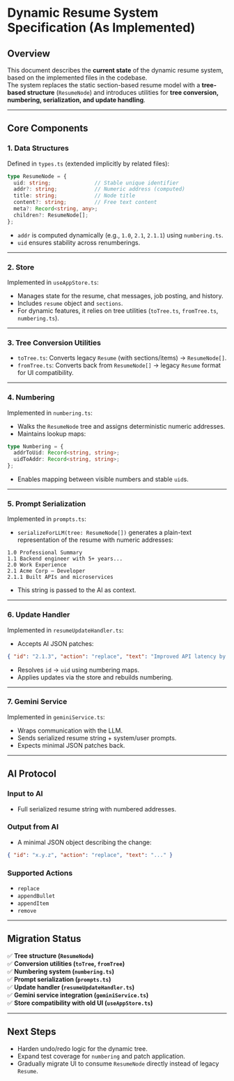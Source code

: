 # Dynamic Resume System Specification (As Implemented)

## Overview
This document describes the **current state** of the dynamic resume system, based on the implemented files in the codebase.  
The system replaces the static section-based resume model with a **tree-based structure** (`ResumeNode`) and introduces utilities for **tree conversion, numbering, serialization, and update handling**.

---

## Core Components

### 1. Data Structures
Defined in `types.ts` (extended implicitly by related files):

```ts
type ResumeNode = {
  uid: string;              // Stable unique identifier
  addr?: string;            // Numeric address (computed)
  title: string;            // Node title
  content?: string;         // Free text content
  meta?: Record<string, any>;
  children?: ResumeNode[];
};
```

- `addr` is computed dynamically (e.g., `1.0`, `2.1`, `2.1.1`) using `numbering.ts`.
- `uid` ensures stability across renumberings.

---

### 2. Store
Implemented in `useAppStore.ts`:
- Manages state for the resume, chat messages, job posting, and history.
- Includes `resume` object and `sections`.
- For dynamic features, it relies on tree utilities (`toTree.ts`, `fromTree.ts`, `numbering.ts`).

---

### 3. Tree Conversion Utilities
- `toTree.ts`: Converts legacy `Resume` (with sections/items) → `ResumeNode[]`.
- `fromTree.ts`: Converts back from `ResumeNode[]` → legacy `Resume` format for UI compatibility.

---

### 4. Numbering
Implemented in `numbering.ts`:
- Walks the `ResumeNode` tree and assigns deterministic numeric addresses.
- Maintains lookup maps:
```ts
type Numbering = {
  addrToUid: Record<string, string>;
  uidToAddr: Record<string, string>;
};
```
- Enables mapping between visible numbers and stable `uid`s.

---

### 5. Prompt Serialization
Implemented in `prompts.ts`:
- `serializeForLLM(tree: ResumeNode[])` generates a plain-text representation of the resume with numeric addresses:
```
1.0 Professional Summary
1.1 Backend engineer with 5+ years...
2.0 Work Experience
2.1 Acme Corp — Developer
2.1.1 Built APIs and microservices
```
- This string is passed to the AI as context.

---

### 6. Update Handler
Implemented in `resumeUpdateHandler.ts`:
- Accepts AI JSON patches:
```json
{ "id": "2.1.3", "action": "replace", "text": "Improved API latency by 45%" }
```
- Resolves `id` → `uid` using numbering maps.
- Applies updates via the store and rebuilds numbering.

---

### 7. Gemini Service
Implemented in `geminiService.ts`:
- Wraps communication with the LLM.
- Sends serialized resume string + system/user prompts.
- Expects minimal JSON patches back.

---

## AI Protocol

### Input to AI
- Full serialized resume string with numbered addresses.

### Output from AI
- A minimal JSON object describing the change:
```json
{ "id": "x.y.z", "action": "replace", "text": "..." }
```

### Supported Actions
- `replace`
- `appendBullet`
- `appendItem`
- `remove`

---

## Migration Status
✅ **Tree structure (`ResumeNode`)**  
✅ **Conversion utilities (`toTree`, `fromTree`)**  
✅ **Numbering system (`numbering.ts`)**  
✅ **Prompt serialization (`prompts.ts`)**  
✅ **Update handler (`resumeUpdateHandler.ts`)**  
✅ **Gemini service integration (`geminiService.ts`)**  
✅ **Store compatibility with old UI (`useAppStore.ts`)**  

---

## Next Steps
- Harden undo/redo logic for the dynamic tree.
- Expand test coverage for `numbering` and patch application.
- Gradually migrate UI to consume `ResumeNode` directly instead of legacy `Resume`.
